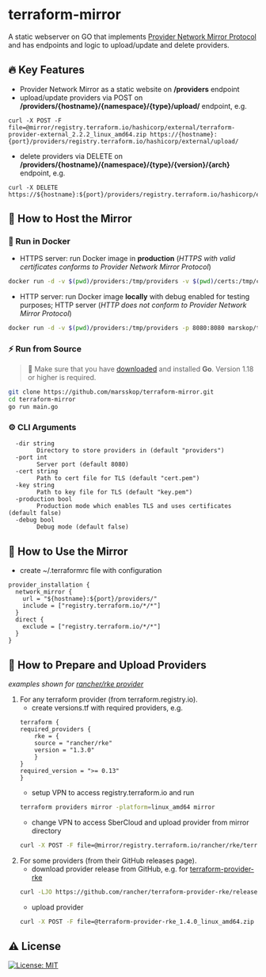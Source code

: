 # terraform-mirror

A static webserver on GO that implements [Provider Network Mirror Protocol](https://developer.hashicorp.com/terraform/internals/provider-network-mirror-protocol) and has endpoints and logic to upload/update and delete providers.

## 🔥 Key Features
- Provider Network Mirror as a static website on **/providers** endpoint
- upload/update providers via POST on **/providers/{hostname}/{namespace}/{type}/upload/** endpoint, e.g.
```
curl -X POST -F file=@mirror/registry.terraform.io/hashicorp/external/terraform-provider-external_2.2.2_linux_amd64.zip https://{hostname}:{port}/providers/registry.terraform.io/hashicorp/external/upload/
```
- delete providers via DELETE on **/providers/{hostname}/{namespace}/{type}/{version}/{arch}** endpoint, e.g.
```
curl -X DELETE https://${hostname}:${port}/providers/registry.terraform.io/hashicorp/external/2.2.2/linux_amd64
```

## 📁 How to Host the Mirror
###  🐳 Run in Docker
- HTTPS server: run Docker image in **production** (*HTTPS with valid certificates conforms to Provider Network Mirror Protocol*)
```bash
docker run -d -v $(pwd)/providers:/tmp/providers -v $(pwd)/certs:/tmp/certs -p 8080:8080 marskop/terraform-mirror /usr/local/bin/terraform-mirror --dir=/tmp/providers --production --cert=/tmp/certs/fullchain.pem --key=/tmp/certs/privkey.pem
```
- HTTP server: run Docker image **locally** with debug enabled for testing purposes; HTTP server (*HTTP does not conform to Provider Network Mirror Protocol*)
```bash
docker run -d -v $(pwd)/providers:/tmp/providers -p 8080:8080 marskop/terraform-mirror /usr/local/bin/terraform-mirror --dir=/tmp/providers --debug
```
### ⚡ Run from Source
> 🔔 Make sure that you have [downloaded](https://go.dev/dl/) and installed **Go**. Version 1.18 or higher is required.
```bash
git clone https://github.com/marsskop/terraform-mirror.git
cd terraform-mirror
go run main.go
```
### ⚙️ CLI Arguments
```
  -dir string
        Directory to store providers in (default "providers")
  -port int
        Server port (default 8080)
  -cert string
        Path to cert file for TLS (default "cert.pem")
  -key string
        Path to key file for TLS (default "key.pem")
  -production bool
        Production mode which enables TLS and uses certificates (default false)
  -debug bool
        Debug mode (default false)
```

## 📂 How to Use the Mirror
- create ~/.terraformrc file with configuration
```
provider_installation {
  network_mirror {
    url = "${hostname}:${port}/providers/"
    include = ["registry.terraform.io/*/*"]
  }
  direct {
    exclude = ["registry.terraform.io/*/*"]
  }
}
```

## 🔧  How to Prepare and Upload Providers
*examples shown for [rancher/rke provider](https://registry.terraform.io/providers/rancher/rke/latest)*
1. For any terraform provider (from terraform.registry.io).
    - create versions.tf with required providers, e.g.
    ```
    terraform {
    required_providers {
        rke = {
        source = "rancher/rke"
        version = "1.3.0"
        }
    }
    required_version = ">= 0.13"
    }
    ```
    - setup VPN to access registry.terraform.io and run
    ```bash
    terraform providers mirror -platform=linux_amd64 mirror
    ```
    - change VPN to access SberCloud and upload provider from mirror directory
    ```bash
    curl -X POST -F file=@mirror/registry.terraform.io/rancher/rke/terraform-provider-rke_1.3.0_linux_amd64.zip https://${hostname}:${port}/providers/registry.terraform.io/rancher/rke/upload/
    ```
2. For some providers (from their GitHub releases page).
    - download provider release from GitHub, e.g. for [terraform-provider-rke](https://github.com/rancher/terraform-provider-rke)
    ```bash
    curl -LJO https://github.com/rancher/terraform-provider-rke/releases/download/v1.4.0/terraform-provider-rke_1.4.0_linux_amd64.zip
    ```
    - upload provider
    ```bash
    curl -X POST -F file=@terraform-provider-rke_1.4.0_linux_amd64.zip https://${hostname}:${port}/providers/registry.terraform.io/rancher/rke/upload/
    ```

## ⚠️  License
[![License: MIT](https://img.shields.io/badge/license-MIT-blue)](https://www.tldrlegal.com/license/mit-license)